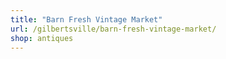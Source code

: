 ```yaml
---
title: "Barn Fresh Vintage Market"
url: /gilbertsville/barn-fresh-vintage-market/
shop: antiques
---
```

